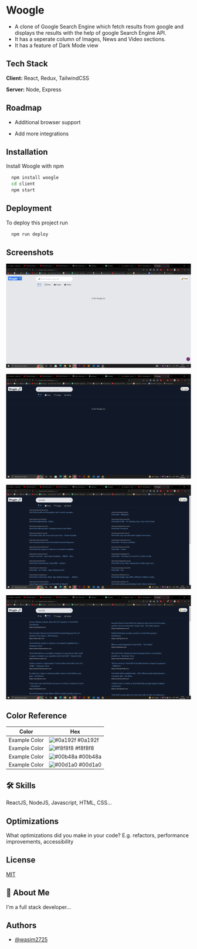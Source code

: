 # Woogle

- A clone of Google Search Engine which fetch results from google and
  displays the results with the help of google Search Engine API.
- It has a seperate column of Images, News and Video sections.
- It has a feature of Dark Mode view

## Tech Stack

**Client:** React, Redux, TailwindCSS

**Server:** Node, Express

## Roadmap

- Additional browser support

- Add more integrations

## Installation

Install Woogle with npm

```bash
  npm install woogle
  cd client
  npm start
```

## Deployment

To deploy this project run

```bash
  npm run deploy
```

## Screenshots

![App Screenshot](https://github.com/wasim2725/Woogle/blob/master/Screenshots/Screenshot%202022-08-02%20172310.png?raw=true)

![App Screenshot](https://github.com/wasim2725/Woogle/blob/master/Screenshots/Screenshot%202022-08-02%20172340.png?raw=true)

![App Screenshot](https://github.com/wasim2725/Woogle/blob/master/Screenshots/Screenshot%202022-08-02%20172412.png?raw=true)

![App Screenshot](https://github.com/wasim2725/Woogle/blob/master/Screenshots/Screenshot%202022-08-02%20172453.png?raw=true)

## Color Reference

| Color         | Hex                                                              |
| ------------- | ---------------------------------------------------------------- |
| Example Color | ![#0a192f](https://via.placeholder.com/10/0a192f?text=+) #0a192f |
| Example Color | ![#f8f8f8](https://via.placeholder.com/10/f8f8f8?text=+) #f8f8f8 |
| Example Color | ![#00b48a](https://via.placeholder.com/10/00b48a?text=+) #00b48a |
| Example Color | ![#00d1a0](https://via.placeholder.com/10/00b48a?text=+) #00d1a0 |

## 🛠 Skills

ReactJS, NodeJS, Javascript, HTML, CSS...

## Optimizations

What optimizations did you make in your code? E.g. refactors, performance improvements, accessibility

## License

[MIT](https://choosealicense.com/licenses/mit/)

## 🚀 About Me

I'm a full stack developer...

## Authors

- [@wasim2725](https://github.com/wasim2725)
